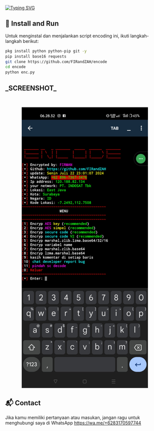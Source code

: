 [![Typing SVG](https://readme-typing-svg.demolab.com?font=Fira+Code&pause=1000&color=00FF00&background=31FF9400&width=435&lines=Script+Encoding+Code+Python)](https://git.io/typing-svg)

## 🚀 Install and Run

Untuk menginstal dan menjalankan script encoding ini, ikuti langkah-langkah berikut:

```sh
pkg install python python-pip git -y
pip install base16 requests
git clone https://github.com/FIRandZAH/encode
cd encode
python enc.py
```
<h2>_SCREENSHOT_</h2>
<br>
<p align="center">
  <img src="Screenshot_2024-07-23-06-28-32-16_c759c44d10a956b96f85cc66750ff86e.jpg" alt="Screenshot" width="400"/>
</p>

## 📬 Contact

Jika kamu memiliki pertanyaan atau masukan, jangan ragu untuk menghubungi saya di
WhatsApp https://wa.me/+6283170597744
